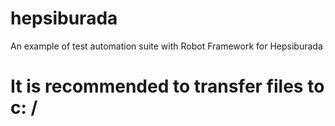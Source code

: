 # hepsiburada
An example of test automation suite with Robot Framework for Hepsiburada

# It is recommended to transfer files to c: /
